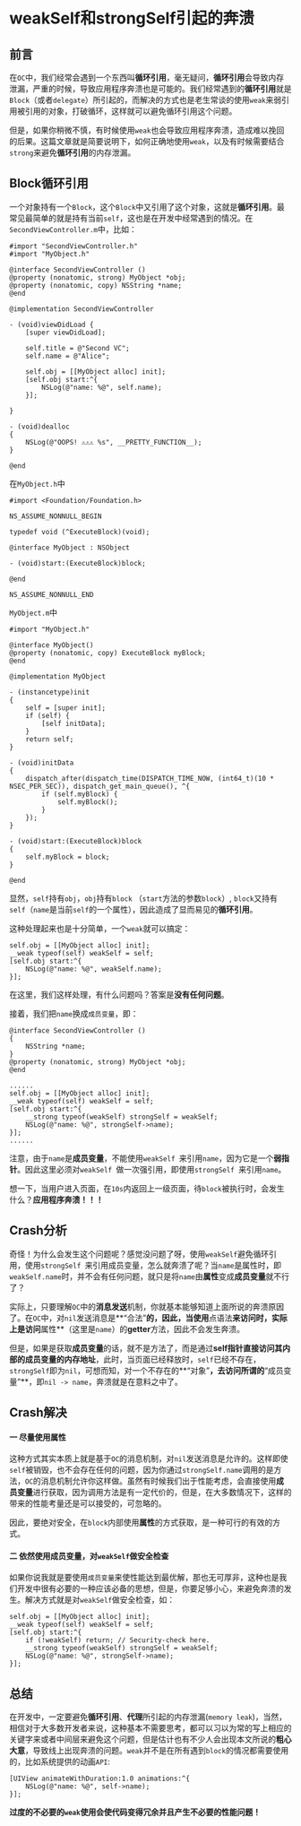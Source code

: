 # weakSelf和strongSelf引起的奔溃

## 前言

在`OC`中，我们经常会遇到一个东西叫**循环引用**，毫无疑问，**循环引用**会导致内存泄漏，严重的时候，导致应用程序奔溃也是可能的。我们经常遇到的**循环引用**就是`Block`（或者`delegate`）所引起的，而解决的方式也是老生常谈的使用`weak`来弱引用被引用的对象，打破循环，这样就可以避免循环引用这个问题。

但是，如果你稍微不慎，有时候使用`weak`也会导致应用程序奔溃，造成难以挽回的后果。这篇文章就是简要说明下，如何正确地使用`weak`，以及有时候需要结合`strong`来避免**循环引用**的内存泄漏。

## Block循环引用

一个对象持有一个`Block`，这个`Block`中又引用了这个对象，这就是**循环引用**。最常见最简单的就是持有当前`self`，这也是在开发中经常遇到的情况。在`SecondViewController.m`中，比如：

```
#import "SecondViewController.h"
#import "MyObject.h"

@interface SecondViewController ()
@property (nonatomic, strong) MyObject *obj;
@property (nonatomic, copy) NSString *name;
@end

@implementation SecondViewController

- (void)viewDidLoad {
    [super viewDidLoad];
    
    self.title = @"Second VC";
    self.name = @"Alice";
    
    self.obj = [[MyObject alloc] init]; 
    [self.obj start:^{
        NSLog(@"name: %@", self.name);
    }];
    
}

- (void)dealloc
{
    NSLog(@"OOPS! ⚠️⚠️⚠️ %s", __PRETTY_FUNCTION__);
}

@end
```

在`MyObject.h`中

```
#import <Foundation/Foundation.h>

NS_ASSUME_NONNULL_BEGIN

typedef void (^ExecuteBlock)(void);

@interface MyObject : NSObject

- (void)start:(ExecuteBlock)block;

@end

NS_ASSUME_NONNULL_END
```

`MyObject.m`中

```
#import "MyObject.h"

@interface MyObject()
@property (nonatomic, copy) ExecuteBlock myBlock;
@end

@implementation MyObject

- (instancetype)init
{
    self = [super init];
    if (self) {
        [self initData];
    }
    return self;
}

- (void)initData
{
    dispatch_after(dispatch_time(DISPATCH_TIME_NOW, (int64_t)(10 * NSEC_PER_SEC)), dispatch_get_main_queue(), ^{
        if (self.myBlock) {
            self.myBlock();
        }
    });
}

- (void)start:(ExecuteBlock)block
{
    self.myBlock = block;
}

@end
```

显然，`self`持有`obj`，`obj`持有`block`	（`start`方法的参数`block`）, `block`又持有`self`（`name`是当前`self`的一个属性），因此造成了显而易见的**循环引用**。

这种处理起来也是十分简单，一个`weak`就可以搞定：

```
self.obj = [[MyObject alloc] init];
__weak typeof(self) weakSelf = self;
[self.obj start:^{
    NSLog(@"name: %@", weakSelf.name);
}];
```

在这里，我们这样处理，有什么问题吗？答案是**没有任何问题**。

接着，我们把`name`换成`成员变量`，即：

```
@interface SecondViewController ()
{
    NSString *name;
}
@property (nonatomic, strong) MyObject *obj;
@end

......
self.obj = [[MyObject alloc] init];
__weak typeof(self) weakSelf = self;
[self.obj start:^{
    __strong typeof(weakSelf) strongSelf = weakSelf;
    NSLog(@"name: %@", strongSelf->name);
}];
...... 
```
注意，由于`name`是**成员变量**，不能使用`weakSelf `来引用`name`，因为它是一个**弱指针**。因此这里必须对`weakSelf `做一次强引用，即使用`strongSelf `来引用`name`。

想一下，当用户进入页面，在`10s`内返回上一级页面，待`block`被执行时，会发生什么？**应用程序奔溃！！！**

## Crash分析

奇怪！为什么会发生这个问题呢？感觉没问题了呀，使用`weakSelf`避免循环引用，使用`strongSelf `来引用成员变量，怎么就奔溃了呢？当`name`是属性时，即`weakSelf.name`时，并不会有任何问题，就只是将`name`由**属性**变成**成员变量**就不行了？

实际上，只要理解`OC`中的**消息发送**机制，你就基本能够知道上面所说的奔溃原因了。在`OC`中，对`nil`发送消息是**“合法”**的，因此，当使用**点语法**来访问时，实际上是访问**属性**（这里是`name`）的**getter**方法，因此不会发生奔溃。

但是，如果是获取**成员变量**的话，就不是方法了，而是通过**self指针直接访问其内部的成员变量的内存地址**，此时，当页面已经释放时，`self`已经不存在，`strongSelf`即为`nil`，可想而知，对一个不存在的**“对象”**，去访问所谓的**“成员变量”**，即`nil -> name`，奔溃就是在意料之中了。

## Crash解决

#### 一 尽量使用属性

这种方式其实本质上就是基于`OC`的消息机制，对`nil`发送消息是允许的。这样即使`self`被销毁，也不会存在任何的问题，因为你通过`strongSelf.name`调用的是方法，`OC`的消息机制允许你这样做。虽然有时候我们出于性能考虑，会直接使用**成员变量**进行获取，因为调用方法是有一定代价的，但是，在大多数情况下，这样的带来的性能考量还是可以接受的，可忽略的。

因此，要绝对安全，在`block`内部使用**属性**的方式获取，是一种可行的有效的方式。

#### 二 依然使用成员变量，对`weakSelf`做安全检查

如果你说我就是要使用`成员变量`来使性能达到最优解，那也无可厚非，这种也是我们开发中很有必要的一种应该必备的思想，但是，你要足够小心，来避免奔溃的发生。解决方式就是对`weakSelf`做安全检查，如：

```
self.obj = [[MyObject alloc] init];
__weak typeof(self) weakSelf = self;
[self.obj start:^{
    if (!weakSelf) return; // Security-check here.
    __strong typeof(weakSelf) strongSelf = weakSelf;
    NSLog(@"name: %@", strongSelf->name);
}];
```

## 总结

在开发中，一定要避免**循环引用**、**代理**所引起的内存泄漏(`memory leak`)，当然，相信对于大多数开发者来说，这种基本不需要思考，都可以习以为常的写上相应的关键字来或者中间层来避免这个问题，但是估计也有不少人会出现本文所说的**粗心大意**，导致线上出现奔溃的问题。`weak`并不是在所有遇到`block`的情况都需要使用的，比如系统提供的动画`API`:

```
[UIView animateWithDuration:1.0 animations:^{
    NSLog(@"name: %@", self->name);
}];
```

**过度的不必要的`weak`使用会使代码变得冗余并且产生不必要的性能问题！**





